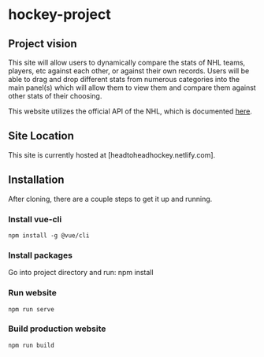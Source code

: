 # hockey-project

## Project vision
This site will allow users to dynamically compare the stats of NHL teams, players, etc against each other, or against their own records. Users will be able to drag and drop different stats from numerous categories into the main panel(s) which will allow them to view them and compare them against other stats of their choosing.

This website utilizes the official API of the NHL, which is documented [here](https://gitlab.com/dword4/nhlapi/tree/master).

## Site Location
This site is currently hosted at [headtoheadhockey.netlify.com].

## Installation
After cloning, there are a couple steps to get it up and running.

### Install vue-cli
    npm install -g @vue/cli

### Install packages
Go into project directory and run:
    npm install

### Run website
    npm run serve

### Build production website
    npm run build
